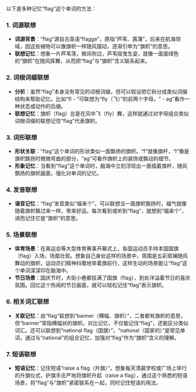 以下是多种记忆“flag”这个单词的方法：

### 1. 词源联想
 - **词源背景**：“flag”源自古英语“flagge”，原指“芦苇、菖蒲”，后来在航海领域，因这些植物可以像旗帜一样随风摆动，逐渐引申为“旗帜”的意思。
 - **联想记忆**：想象一片芦苇荡，微风吹过，芦苇摇曳生姿，就像一面面绿色的“旗帜”在随风挥舞，从而把“flag”与“旗帜”含义联系起来。

### 2. 词根词缀联想
 - **分析**：虽然“flag”本身没有常见的词根词缀，但可以假设把它拆分成类似词缀结构来帮助记忆。比如“fl - ”可联想为“fly（飞）”的前两个字母，“ - ag”看作一种状态或动作的后缀。
 - **联想记忆**：旗帜（flag）总是在风中飞（fly）舞，这样就通过对字母组合类似词根词缀的联想记住“flag”代表旗帜。

### 3. 词形联想
 - **形状关联**：“flag”这个单词的形状类似一面飘扬的旗帜。“f”就像旗杆，“l”像是旗帜飘扬时微微弯曲的部分，“ag”可看作旗帜上的装饰或飘动的细节。
 - **形象记忆**：当看到“flag”这个单词时，脑海中立刻浮现出一面插着旗杆，随风飘扬的旗帜画面，强化对单词的记忆。

### 4. 发音联想
 - **谐音记忆**：“flag”发音类似“福来个”。可以联想当一面旗帜飘扬时，福气就像随着旗帜飘过来一样，带来好运。每次看到或听到“flag”，就想到“福来个”，进而记住它是“旗帜”的意思。

### 5. 场景联想
 - **体育场景**：在奥运会等大型体育赛事开幕式上，各国运动员手持本国国旗（flag）入场，场面壮观。想象自己身处这样的场景中，周围是五彩斑斓随风舞动的旗帜，运动员们精神抖擞地举着旗前行，这样生动的场景能让“flag”这个单词深深印在脑海中。
 - **节日场景**：国庆节时，大街小巷都挂满了国旗（flag），到处洋溢着节日的喜庆氛围。回忆这个热闹的节日画面，就可以轻松记住“flag”表示旗帜。

### 6. 相关词汇联想
 - **关联记忆**：由“flag”联想到“banner（横幅、旗帜）”，二者都有旗帜的意思，但“banner”常指横幅状的旗帜。对比记忆，不仅能记住“flag”，还能区分类似词汇。还可以联想到“national flag（国旗）”，“national（国家的）”是常见单词，通过与“national”的组合记忆，加强对“flag”作为“旗帜”含义的理解。

### 7. 短语联想
 - **短语记忆**：记住短语“raise a flag（升旗）”。想象每天清晨学校或广场上举行的升旗仪式，护旗手庄严地将旗帜升起（raise a flag），通过这个熟悉的短语场景，将“flag”与“旗帜”紧密联系在一起，同时记住短语的用法。 